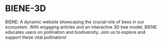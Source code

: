 # BIENE-3D
BIENE: A dynamic website showcasing the crucial role of bees in our ecosystem. With engaging articles and an interactive 3D bee model, BIENE educates users on pollination and biodiversity. Join us to explore and support these vital pollinators!
